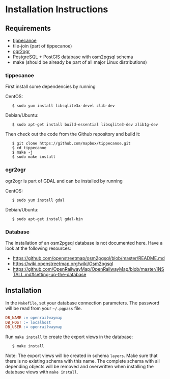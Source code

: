 Installation Instructions
=========================

## Requirements

* [tippecanoe](https://github.com/mapbox/tippecanoe)
* tile-join (part of tippecanoe)
* [ogr2ogr](https://gdal.org/programs/ogr2ogr.html)
* PostgreSQL + PostGIS database with [osm2pgsql](https://github.com/openstreetmap/osm2pgsql) schema
* make (should be already be part of all major Linux distributions)

### tippecanoe

First install some dependencies by running

CentOS:

```shell
   $ sudo yum install libsqlite3x-devel zlib-dev
```

Debian/Ubuntu:

```shell
   $ sudo apt-get install build-essential libsqlite3-dev zlib1g-dev
```

Then check out the code from the Github repository and build it:

```shell
   $ git clone https://github.com/mapbox/tippecanoe.git
   $ cd tippecanoe
   $ make -j
   $ sudo make install
```

### ogr2ogr

ogr2ogr is part of GDAL and can be installed by running

CentOS:

```shell
   $ sudo yum install gdal
```

Debian/Ubuntu:

```shell
   $ sudo apt-get install gdal-bin
```

### Database

The installation of an osm2pgsql database is not documented here. Have a look at the following resources:

* https://github.com/openstreetmap/osm2pgsql/blob/master/README.md
* https://wiki.openstreetmap.org/wiki/Osm2pgsql
* https://github.com/OpenRailwayMap/OpenRailwayMap/blob/master/INSTALL.md#setting-up-the-database

## Installation

In the `Makefile`, set your database connection parameters. The password will be read from your `~/.pgpass` file.

```makefile
DB_NAME := openrailwaymap
DB_HOST := localhost
DB_USER := openrailwaymap
```

Run `make install` to create the export views in the database:

```shell
   $ make install
```

Note: The export views will be created in schema `layers`. Make sure that there is no existing schema with this name. The complete schema with all depending objects will be removed and overwritten when installing the database views with `make install`.
